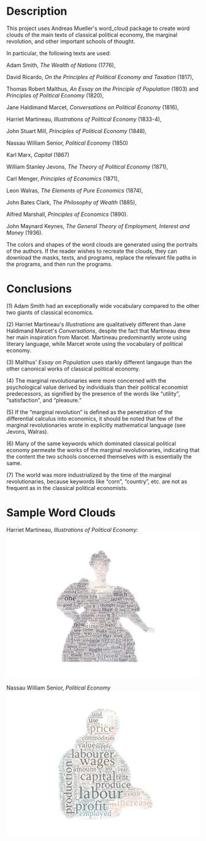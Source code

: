 # **Description**

This project uses Andreas Mueller's word_cloud package to create word clouds of the main texts of classical political economy, the marginal revolution, and other important schools of thought.

In particular, the following texts are used:

  Adam Smith, _The Wealth of Nations_ (1776),
  
  David Ricardo, _On the Principles of Political Economy and Taxation_ (1817),
  
  Thomas Robert Malthus, _An Essay on the Principle of Population_ (1803) and _Principles of Political Economy_ (1820),
  
  Jane Haldimand Marcet, _Conversations on Political Economy_ (1816),
  
  Harriet Martineau, _Illustrations of Political Economy_ (1833-4),
  
  John Stuart Mill, _Principles of Political Economy_ (1848),
  
  Nassau William Senior, _Political Economy_ (1850)
  
  Karl Marx, _Capital_ (1867)
  
  William Stanley Jevons, _The Theory of Political Economy_ (1871),
  
  Carl Menger, _Principles of Economics_ (1871),
  
  Leon Walras, _The Elements of Pure Economics_ (1874),
  
  John Bates Clark, _The Philosophy of Wealth_ (1885),
  
  Alfred Marshall, _Principles of Economics_ (1890).
  
  John Maynard Keynes, _The General Theory of Employment, Interest and Money_ (1936).

The colors and shapes of the word clouds are generated using the portraits of the authors. If the reader wishes to recreate the clouds, they can download the masks, texts, and programs, replace the relevant file paths in the programs, and then run the programs.


# **Conclusions**

(1) Adam Smith had an exceptionally wide vocabulary compared to the other two giants of classical economics.

(2) Harriet Martineau's _Illustrations_ are qualitatively different than Jane Haldimand Marcet's _Conversations_, despite the fact that Martineau drew her main inspiration from Marcet. Martineau predominantly wrote using literary language, while Marcet wrote using the vocabulary of political economy.

(3) Malthus' _Essay on Population_ uses starkly different langauge than the other canonical works of classical political economy.

(4) The marginal revolutionaries were more concerned with the psychological value derived by individuals than their political economist predecessors, as signified by the presence of the words like “utility”, “satisfaction”, and “pleasure.”

(5)  If the “marginal revolution” is defined as the penetration of the differential calculus into economics, it should be noted that few of the marginal revolutionaries wrote in explicitly mathematical language (see Jevons, Walras).

(6) Many of the same keywords which dominated classical political economy permeate the works of the marginal revolutionaries, indicating that the content the two schools concerned themselves with is essentially the same.

(7) The world was more industrialized by the time of the marginal revolutionaries, because keywords like “corn”, “country”, etc. are not as frequent as in the classical political economists.


# **Sample Word Clouds**

Harriet Martineau, _Illustrations of Political Economy_:
![alt_text](https://raw.githubusercontent.com/chrissimmerman/Political-Economy-Word-Clouds/main/clouds/martineauCloudWhite.png)

Nassau William Senior, _Political Economy_
![alt_text](https://raw.githubusercontent.com/chrissimmerman/Political-Economy-Word-Clouds/main/clouds/seniorCloud.png)
